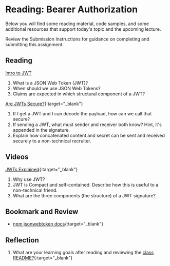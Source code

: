 # Reading: Bearer Authorization

Below you will find some reading material, code samples, and some additional resources that support today's topic and the upcoming lecture.

Review the Submission Instructions for guidance on completing and submitting this assignment.

## Reading

[Intro to JWT](https://jwt.io/introduction/)

1. What is a JSON Web Token (JWT)?
1. When should we use JSON Web Tokens?
1. Claims are expected in which structural component of a JWT?

[Are JWTs Secure?](https://stackoverflow.com/questions/27301557/if-you-can-decode-jwt-how-are-they-secure){:target="_blank"}

1. If I get a JWT and I can decode the payload, how can we call that secure?
1. If sending a JWT, what must sender and receiver both know?  Hint, it's appended in the signature.
1. Explain how concatenated content and secret can be sent and received securely to a non-technical recruiter.

## Videos

[JWTs Explained](https://www.youtube.com/watch?v=926mknSW9Lo){:target="_blank"}

1. Why use JWT?
1. JWT is Compact and self-contained. Describe how this is useful to a non-technical friend.
1. What are the three components (the structure) of a JWT signature?

## Bookmark and Review

- [npm jsonwebtoken docs](https://www.npmjs.com/package/jsonwebtoken){:target="_blank"}

## Reflection

1. What are your learning goals after reading and reviewing the [class README?](./){:target="_blank"}
